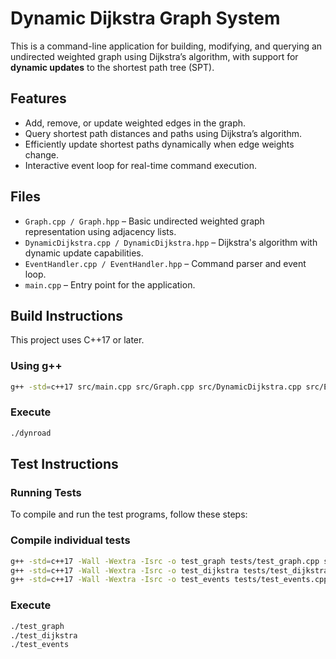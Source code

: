# Dynamic Dijkstra Graph System

This is a command-line application for building, modifying, and querying an undirected weighted graph using Dijkstra’s algorithm, with support for **dynamic updates** to the shortest path tree (SPT).

## Features

- Add, remove, or update weighted edges in the graph.
- Query shortest path distances and paths using Dijkstra’s algorithm.
- Efficiently update shortest paths dynamically when edge weights change.
- Interactive event loop for real-time command execution.

## Files

- `Graph.cpp / Graph.hpp` – Basic undirected weighted graph representation using adjacency lists.
- `DynamicDijkstra.cpp / DynamicDijkstra.hpp` – Dijkstra's algorithm with dynamic update capabilities.
- `EventHandler.cpp / EventHandler.hpp` – Command parser and event loop.
- `main.cpp` – Entry point for the application.

## Build Instructions

This project uses C++17 or later.

### Using g++

```bash
g++ -std=c++17 src/main.cpp src/Graph.cpp src/DynamicDijkstra.cpp src/EventHandler.cpp -o dynroad
```

### Execute

```bash
./dynroad
```

## Test Instructions

### Running Tests

To compile and run the test programs, follow these steps:

### Compile individual tests

```bash
g++ -std=c++17 -Wall -Wextra -Isrc -o test_graph tests/test_graph.cpp src/Graph.cpp
g++ -std=c++17 -Wall -Wextra -Isrc -o test_dijkstra tests/test_dijkstra.cpp src/DynamicDijkstra.cpp src/Graph.cpp
g++ -std=c++17 -Wall -Wextra -Isrc -o test_events tests/test_events.cpp src/EventHandler.cpp src/DynamicDijkstra.cpp src/Graph.cpp
```

### Execute
```bash
./test_graph
./test_dijkstra
./test_events
```